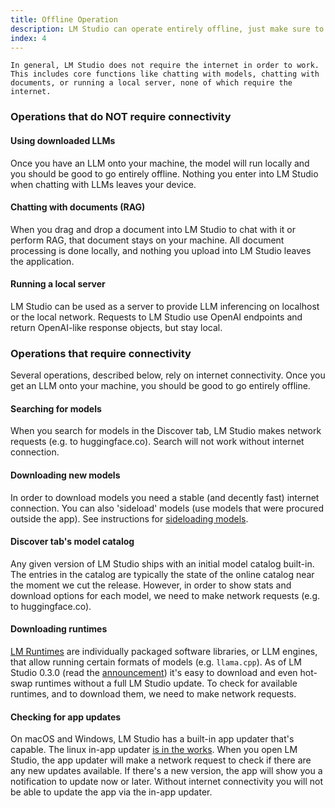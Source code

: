 ```yaml
---
title: Offline Operation
description: LM Studio can operate entirely offline, just make sure to get some model files first.
index: 4
---
```


```lms_notice
In general, LM Studio does not require the internet in order to work. This includes core functions like chatting with models, chatting with documents, or running a local server, none of which require the internet.
```

### Operations that do NOT require connectivity

#### Using downloaded LLMs

Once you have an LLM onto your machine, the model will run locally and you should be good to go entirely offline. Nothing you enter into LM Studio when chatting with LLMs leaves your device.

#### Chatting with documents (RAG)

When you drag and drop a document into LM Studio to chat with it or perform RAG, that document stays on your machine. All document processing is done locally, and nothing you upload into LM Studio leaves the application.

#### Running a local server

LM Studio can be used as a server to provide LLM inferencing on localhost or the local network. Requests to LM Studio use OpenAI endpoints and return OpenAI-like response objects, but stay local.

### Operations that require connectivity

Several operations, described below, rely on internet connectivity. Once you get an LLM onto your machine, you should be good to go entirely offline.

#### Searching for models

When you search for models in the Discover tab, LM Studio makes network requests (e.g. to huggingface.co). Search will not work without internet connection.

#### Downloading new models

In order to download models you need a stable (and decently fast) internet connection. You can also 'sideload' models (use models that were procured outside the app). See instructions for [sideloading models](advanced/sideload).

#### Discover tab's model catalog

Any given version of LM Studio ships with an initial model catalog built-in. The entries in the catalog are typically the state of the online catalog near the moment we cut the release. However, in order to show stats and download options for each model, we need to make network requests (e.g. to huggingface.co).

#### Downloading runtimes

[LM Runtimes](advanced/lm-runtimes) are individually packaged software libraries, or LLM engines, that allow running certain formats of models (e.g. `llama.cpp`). As of LM Studio 0.3.0 (read the [announcement](https://lmstudio.ai/blog/lmstudio-v0.3.0)) it's easy to download and even hot-swap runtimes without a full LM Studio update. To check for available runtimes, and to download them, we need to make network requests.

#### Checking for app updates

On macOS and Windows, LM Studio has a built-in app updater that's capable. The linux in-app updater [is in the works](https://github.com/lmstudio-ai/lmstudio-bug-tracker/issues/89). When you open LM Studio, the app updater will make a network request to check if there are any new updates available. If there's a new version, the app will show you a notification to update now or later.
Without internet connectivity you will not be able to update the app via the in-app updater.
